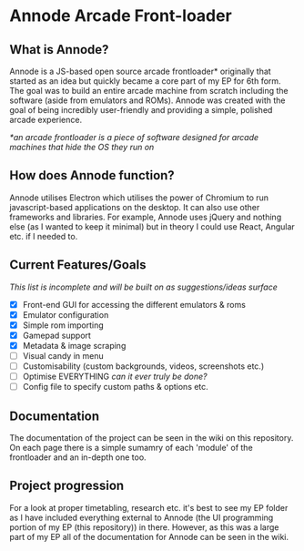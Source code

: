 # Annode Arcade Front-loader
## What is Annode?
Annode is a JS-based open source arcade frontloader* originally that started as an idea but quickly became a core part of my EP for 6th form. The goal was to build an entire arcade machine from scratch including the software (aside from emulators and ROMs). Annode was created with the goal of being incredibly user-friendly and providing a simple, polished arcade experience.

_*an arcade frontloader is a piece of software designed for arcade machines that hide the OS they run on_
## How does Annode function?
Annode utilises  Electron which utilises the power of Chromium to run javascript-based applications on the desktop. It can also use other frameworks and libraries. For example, Annode uses jQuery and nothing else (as I wanted to keep it minimal) but in theory I could use React, Angular etc. if I needed to.
## Current Features/Goals
_This list is incomplete and will be built on as suggestions/ideas surface_
- [x] Front-end GUI for accessing the different emulators & roms
- [x] Emulator configuration
- [x] Simple rom importing
- [x] Gamepad support
- [x] Metadata & image scraping
- [ ] Visual candy in menu
- [ ] Customisability (custom backgrounds, videos, screenshots etc.)
- [ ] Optimise EVERYTHING _can it ever truly be done?_
- [ ] Config file to specify custom paths & options etc.
## Documentation
The documentation of the project can be seen in the wiki on this repository. On each page there is a simple sumamry of each 'module' of the frontloader and an in-depth one too.  
## Project progression
For a look at proper timetabling, research etc. it's best to see my EP folder as I have included everything external to Annode (the UI programming portion of my EP (this repository)) in there. However, as this was a large part of my EP all of the documentation for Annode can be seen in the wiki.

